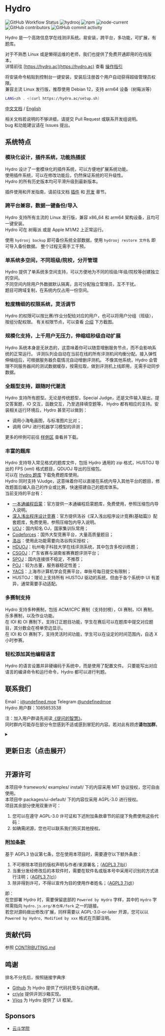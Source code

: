 # Hydro

![GitHub Workflow Status](https://img.shields.io/github/actions/workflow/status/hydro-dev/hydro/build.yml?branch=master)
![hydrooj](https://img.shields.io/npm/dm/hydrooj)
![npm](https://img.shields.io/npm/v/hydrooj?label=hydrooj)
![node-current](https://img.shields.io/node/v/hydrooj)
![GitHub contributors](https://img.shields.io/github/contributors/hydro-dev/Hydro)
![GitHub commit activity](https://img.shields.io/github/commit-activity/y/hydro-dev/Hydro)

Hydro 是一个高效信息学在线测评系统。易安装，跨平台，多功能，可扩展，有题库。

对于不熟悉 Linux 或是懒得运维的老师，我们也提供了免费开通即用的在线版本，  
详情前往 [https://hydro.ac](https://hydro.ac) 查看 [操作指引](https://hydro.ac/discuss/6172ceeed850d38c79ae18f9)  

将安装命令粘贴到控制台一键安装，安装后注册首个用户自动获得超级管理员权限。  
兼容主流 Linux 发行版，推荐使用 Debian 12，支持 arm64 设备（树莓派等）

```sh
LANG=zh . <(curl https://hydro.ac/setup.sh)
```

[中文文档](https://hydro.js.org/) / [English](./README-EN.md)  

相关文档若说明的不够详细，请提交 Pull Request 或联系开发组说明。  
bug 和功能建议请在 Issues 提出。  

## 系统特点

### 模块化设计，插件系统，功能热插拔

Hydro 设计了一套模块化的插件系统，可以方便地扩展系统功能。  
使用插件系统，可以在修改功能后，仍然保证系统的可升级性。  
Hydro 的所有历史版本均可平滑升级到最新版本。  

插件使用和开发指南，请前往文档 [插件](https://docs.hydro.ac/plugins/) 和 [开发](https://docs.hydro.ac/dev/typescript/) 章节。

### 跨平台兼容，数据一键备份/导入

Hydro 支持所有主流的 Linux 发行版，兼容 x86_64 和 arm64 架构设备，且均可一键安装。  
Hydro 可在 树莓派 或是 Apple M1/M2 上正常运行。

使用 `hydrooj backup` 即可备份系统全部数据，使用 `hydrooj restore 文件名` 即可导入备份数据。
整个过程无需手工干预。

### 单系统多空间，不同班级/院校，分开管理

Hydro 提供了单系统多空间支持，可以方便地为不同的班级/年级/院校等创建独立的空间。  
不同空间内除用户外数据默认隔离，且可分配独立管理员，互不干扰。  
题目可跨域复制，在系统内仅占用一份空间。

### 粒度精细的权限系统，灵活调节

Hydro 的权限可以按比赛/作业分配给对应的用户，也可以将用户分组（班级），按组分配权限。
有关权限节点，可以查看 [介绍](https://docs.hydro.ac/docs/) 下方截图。

### 规模化支持，上千用户无压力，伸缩组秒级自动扩展

Hydro 系统本身是无状态的，这意味着你可以随意增删服务节点，而不会影响系统的正常运行。
评测队列会自动在当前在线的所有评测机间均衡分配。接入弹性伸缩组后，可根据服务器负载情况自动增删评测机。
不像其他系统，Hydro 会管理不同服务器间的测试数据缓存，按需拉取，做到评测机上线即用，无需手动同步数据。

### 全题型支持，跟随时代潮流

Hydro 支持所有题型。无论是传统题型，Special Judge，还是文件输入输出，提交答案题，IO 交互，函数交互，乃至选择填空题等，
Hydro 都有相应的支持。安装相关运行环境后，Hydro 甚至可以做到：

- 调用小海龟画图，与标准图片比对；
- 调用 GPU 进行机器学习模型的评测；

更多的样例可前往 [样例区](https://hydro.ac/d/system_test/) 查看并下载。

### 丰富的题库

Hydro 支持导入常见格式的题库文件，包括 Hydro 通用的 zip 格式，HUSTOJ 导出的 FPS (xml) 格式题目，QDUOJ 导出的压缩包。  
可以在 [Hydro 题库](https://hydro.ac/d/tk/p) 下载免费题库使用。  
Hydro 同时支持 VJudge，这意味着你可以直接在系统内导入其他平台的题目，修改题面后编入自己的作业或比赛，快速搭建自己的题库体系。  
当前支持的平台有：  

- [一本通编程启蒙](https://hydro.ac/ybtbas.zip)：官方提供一本通编程启蒙题库，免费使用，参照压缩包内导入说明。
- [深入浅出程序设计竞赛](https://hydro.ac/srqc.zip)：官方提供洛谷《深入浅出程序设计竞赛(基础篇)》配套题库，免费使用，参照压缩包内导入说明。
- [UOJ](https://uoj.ac)：国内知名 OJ，国家集训队常用；
- [Codeforces](https://codeforces.com)：国外大型竞赛平台，大量高质量题目；
- [洛谷](https://www.luogu.com.cn)：使用此功能需要向洛谷购买授权；
- [HDUOJ](https://acm.hdu.edu.cn)：杭州电子科技大学在线评测系统，其中包含多校训练题；
- [CSGOJ](https://cpc.csgrandeur.cn)：广东省赛与湖南省赛赛题评测平台；
- [SPOJ](https://www.spoj.com)：国内连接很不稳定，不推荐；
- [POJ](https://poj.org)：较为古董，服务器稳定性差；
- [YACS](https://iai.sh.cn)：上海市计算机学会竞赛平台，单账号每日提交有限制；
- HUSTOJ：理论上支持所有 HUSTOJ 驱动的系统，但由于各个系统中 UI 有差异，通常需要手动适配。

### 多赛制支持

Hydro 支持多种赛制，包括 ACM/ICPC 赛制（支持封榜），OI 赛制，IOI 赛制，乐多赛制，以及作业功能。  
在 IOI 和 OI 赛制下，支持订正题目功能，学生在赛后可以在题库中提交对应题目，其分数会在榜单旁边显示。  
在 IOI 和 OI 赛制下，支持灵活时间功能，学生可以在设定的时间范围内，自选 X 小时参赛。  

### 轻松添加其他编程语言

Hydro 的语言设置并非硬编码于系统中，而是使用了配置文件。
只要能写出对应语言的编译命令和运行命令，Hydro 都可以进行判题。

## 联系我们

Email：i@undefined.moe
Telegram [@undefinedmoe](https://t.me/undefinedmoe)  
Hydro 用户群：1085853538  

注：加入用户群请先阅读[《提问的智慧》](https://github.com/ryanhanwu/How-To-Ask-Questions-The-Smart-Way/blob/main/README-zh_CN.md)。  
同时群内可能存在部分令您感到不适或感到冒犯的内容。若对此有顾虑**请勿加群**。

<details>
<summary><h2>更新日志（点击展开）</h2></summary>

## Hydro 4.17.3 / UI 4.55.2

- core: 限制显示名长度
- core: 支持调整代码长度限制
- core: 在作业中关闭在线 IDE 代码缓存
- core: API: 检查 PERM_VIEW
- judge: 添加 HYDRO_TIME_USAGE 和 HYDRO_MEMORY_USAGE 环境变量
- core&ui: 支持 i18n 热重载
- fps-import: 优化图片导入
- ui: 支持圆角设置
- core: 支持 StorageModel.copy 和 StorageModel.exists
- core: 弃用 ProblemModel.list
- core: 添加 user/import/parse 和 user/import/create 钩子
- core: 优化题目列表查询性能

## Hydro 4.16.0 / UI 4.54.3

- core: 停用 handler, lib, script 组件类型
- core: 升级到 ts5.6, cordis3.18
- recaptcha: 移除
- core: 大幅提升每日任务性能
- core: (部分)支持 icpc package format
- core: limitRate: 支持自定义 id
- core: 弃用 array 格式题面
- core: backup: 添加 `--withAddons` 选项 (测试)
- core: session 性能优化
- install: mongodb 默认监听 127.0.0.1
- core&ui: 其他错误修复

## UI 4.54.2

- ui: 修复 markdown 预览
- ui: 优化禁用内置登录时的登录框显示

## UI 4.54.1

- ui: 修复 view-transitions
- onlyoffice: 支持处理 PDF 文件
- ui: markdown 支持显示代码行号
- ui: 支持扩展 richmedia 功能
- ui: 支持嵌入优酷视频
- ui: 移除部分页面组件多余的横向滚动条

### Hydro 4.15.0 / UI 4.54.0

- core: 修复题解投票数量计算
- ui: 优化暗色模式 404 页图片
- ui: 点击展开编译信息
- ui: 修复比赛计分板关注用户
- core: ProblemModel.import: 支持 delSource 选项
- ui: 修复生成测试数据实时推送
- prom-client: 上报状态至控制台
- core: oauth: 支持固定用户名
- utils: 支持查找 nix 安装的 pm2
- ui: 优化比赛页题目导航
- ui: 弃用 monacoTheme 选项
- ui: markdown 编辑器支持暗色模式
- framework: 优化堆栈追踪
- core: oplog: 记录访问路径
- migrate: 加长超时时间
- vjudge: 修复 yacs 导致系统崩溃的问题
- sonic: 支持按题目 ID 搜索题目
- core: 修复导入用户时若含小组会覆盖原有小组设置的问题

### Hydro 4.14.1 / UI 4.53.2
- core: 修复分数泄露
- core: 优化错误堆栈
- core: UserModel.getListForRender: 支持额外字段
- core: ProblemModel.import: 合并参数为导入选项
- ui: 启用 view-transistions

### Hydro 4.14.0 / UI 4.53.1
- core: 修复能够越权查看隐藏题目的问题 [security]
- ui: 优化提交记录详情富文本展示
- ui: 支持头像缓存
- ui: 禁止文本越界显示
- vjudge: codeforces: 优化提交 ID 获取
- ui: 默认禁用 sentry
- core: 支持隐藏训练左侧用户栏
- core: cli: 支持 eval
- ui: 添加实验性 speculation rules 支持
- core: 修复训练参加人数计数

### Hydro 4.13.4 / UI 4.52.3
- framework: 修复 404 返回页
- ui: 优化用户权限页布局
- vjudge: codeforces: 优化 katex 显示
- core: cli: 修复 script 加载顺序
- install: 默认禁用 yarn 更新检查
- core: 添加 contest/edit 和 contest/del 钩子
- ui: 支持展开测试点详情
- core: 修复 IOI 赛制封榜
- core: 修复缓存文件不会删除的问题
- core: 导入题目时显示进度
- ui: 修复含空格标签的筛选

### Hydro 4.13.2 / UI 4.52.0
- a11y: 优化网页测性能测试输出顺序
- ui: 使用新 markdown 编辑器
- core: 优化计分板逻辑
- ui: 将缓存移至 IndexedDB
- core: 转写 migration 为服务
- ui: 优化 safari 浏览器兼容
- core: 修复题目 maintainer 字段
- judge: 支持 pretest 中使用文件 IO
- vjudge: codeforces: 添加检查是否提交成功

### Hydro 4.13.0 / UI 4.51.0
- ui: 添加 sentry
- core&ui: 支持显示当前编译器版本
- core: 数据库索引优化
- core: 文件复制使用软链接
- a11y: 添加性能测试工具
- utils: 支持识别大写文件扩展名
- ui: 优化下拉菜单样式
- core: 优化页面标题
- register: 支持从文件读取原 sourcemap
- ui: 修复站内消息推送
- ui: ranking 页面添加说明
- ui: 添加生成测试数据提示
- framework: 从 core 解离
- core: loader: 支持多 profile 切换
- ui: 修复比赛计分板选手组显示
- core: 重设比赛分数时自动重算分数

本版本同时引入下述插件 API 修改：

- 移除了 app/load/${category} 钩子
- 移除了 ctx.app (请使用 ctx.root)
- 移除了 ctx.options (请使用 ctx.root.config)
- serializer: 移除 showDisplayName 参数
- 移除了 loader.addScript, loader.addon 函数
- 移除了 Hydro.module.render (请使用 ctx.server.registerRenderer)
- 移除了 lib/paginate 和 lib/rank (请使用 db.paginate 和 db.ranked)

### Hydro 4.12.3 / UI 4.50.2
- core: 将 API 模块移入 service
- core: 比赛时提交被 hack 不触发整体重测
- core: 将添加 pid match 的逻辑移入搜索中
- ui: 修正 cssFilter
- judge: builtin: 维护 callback 顺序
- core: 优化邮件地址处理
- ui: 显示提交记录长度
- migrate: 支持仅为冲突用户设置随机邮件地址
- core&ui: 支持自动整理 hack 输入
- elastic: 优化模糊搜索
- ui: 修复客观题中多选题载入答案出错的问题
- core: 修复 hack 按钮

### Hydro 4.12.0 / UI 4.50.0
- core: 添加题目统计页
- core: 在记录详情页显示测评进度
- core: problem_list: 允许 hook 修改排序逻辑
- migrate: 添加 poj 支持
- core: api: 支持查询 rpInfo 与 avatarUrl
- ui: 允许禁用 timeago
- core: 修复 IOI(strict) 下取消成绩
- ui: 比赛计分板中高亮自己与关注的用户
- core: 修正比赛榜单 AC 量计算
- core: 禁止重测自测提交
- ui: 优化讨论编辑历史显示
- core: 登录/注册后返回当前的 UserContext
- core: 修复比赛计分板导出的 PERM_VIEW_DISPLAYNAME 检查
- ui: 修复 domain_user 选择框的默认值
- ui: 修复客观题加载上次答案
- core: 重置密码时自动禁用 2FA
- core: import: 题目包导入时支持导入题解和标程
- core: 性能优化和漏洞修复

### Hydro 4.11.2 / UI 4.49.8
- core: 支持给比赛题目设置分数倍率 (#765)
- workspace: 升级 ts 版本至 5.4.3
- core: ws: 处理 JSON 解析异常
- core: 允许向作业中上传文件 (#755)
- ui: 在比赛管理页显示赛题的题目标签
- judge: 修复部分情况下客观题返回结果异常的问题 (#770)
- ui: 在 `mdInline` 中禁用部分标签 (#767)
- core: 添加 R 语言和 cpp20 支持
- ui: 在评测记录页显示峰值耗时
- core: 修复比赛管理员无法查看代码的问题 (#764)
- judge: 提供 `hydrojudge terminal` 入口 (#725)
- core: 支持从 `/nix/store` 加载插件
- core: 添加 `contest/list` 钩子
- judge: vj4 支持
- ui: 修复评测设置面板 testlib 选择 (#762)
- fps-importer: 支持设置大小限制
- core: 添加 `PERM_VIEW_RECORD` 权限组 (#753)
- core: 修复未登录可以查看比赛公告的问题 (#756)
- ui: 允许使用 Enter 键提交 2FA (#752)
- core: 优化训练参与成员列表 (#750)
- core&ui: 其他性能优化和漏洞修复

### Hydro 4.11.0 / UI 4.49.6
- core: 升级至 cordis@3
- core: 优化 katex 处理
- core: 添加 monitor/collect 钩子
- judge: 修复 analysis
- judge: 修复独立评测机首次同步测试数据错误的问题
- migrate: 优化 hustoj 导入
- ui: 修复部分区域 katex 错误渲染的问题

### Hydro 4.10.7 / UI 4.49.5
- core: 优化比赛成绩版按照小组筛选
- core: inject -> injectUI
- core: 修复一处内存泄漏
- ui: 支持 `/record?nopush=1`
- judge: 修复错误的测试数据被缓存的问题 (#726)
- judge: 比赛时不显示 `RuntimeError` 详情
- core: 比赛中题目文件跳过 PERM_VIEW_PROBLEM 检查

### Hydro 4.10.5 / UI 4.49.4

- judge: 性能优化 (thanks @criyle)
- utils: 解离 @hydrooj/register
- core: 对客观题禁用测试点数量检查
- core: 登入时切换 sessionId
- core: 优化 require hook
- core: 修复高并发下用户创建失败问题
- prom-client: 支持推送至 pushgateway
- core&ui: 压缩评测列表页 ws 传输
- utils: 优化测试点识别
- ui: 移除 serializer 函数
- core: 添加 SettingService
- fps: 支持 `[md]` 标签
- vjudge: codeforces: 添加频率限制
- migrate: hustoj: 支持 remote_oj 字段
- core: 其他漏洞修复

### Hydro 4.10.3 / UI 4.49.3

- core: 修复返回状态码异常的问题
- core: 同步排名页行为
- install: 不再预装 pascal 编译器
- judge: 处理心跳包
- core: judge: 优化任务分配
- judge: 优化缓存管理
- core: contest_export_ghost: 当队伍不参与排名时导出星号开头的队伍名
- ui: 修复 monaco 粘贴动作
- ui: 支持批量粘贴用户/题号

### Hydro 4.10.0 / UI 4.49.0

新功能：
- core&ui&judge: 支持从网页端生成测试数据
- vjudge: 添加 yacs 支持
- core: 支持 /record?all=1
- core&ui: 在 ACM 赛制下隐藏测试点详情
- onsite-toolkit: 支持基于IP地址登录
- core&ui: 支持在网页端重命名文件
- core&judge: 允许在单个连接中同时分发多个任务

优化与修复：
- core: 优化文件名过滤
- utils: 优化测试数据匹配逻辑
- install: caddy 默认开启压缩
- ui: 补全部分翻译
- install: 默认使用 mongodb6
- core: 提交记录页性能优化
- judge: 更新 testlib 版本
- core: install: 支持 strip
- ui: 升级最低支持目标为 chrome65
- core: 优化搜索题目时显示的题目数量
- core: 修复 0 分提交记录不会显示在乐多赛排行榜的问题
- core: 修复比赛题面中 file:// 替换
- core: discussion: 校验 vnode 输入
- core: 移除默认 mongo connection options
- ui: 错误页回显名称
- ui: 修复未登录时跨域 WebSocket 连接出错的问题
- core: 修复删除域导致 pinnedDomains 重复的问题
- migrate: hustoj: 处理旧版本系统题目无来源字段的问题
- migrate: 修复 UOJ 迁移脚本
- ui: 修复 reactions 组件
- core: 校验 referer
- core: 修复气球发放
- 其他漏洞修复与性能优化

### Hydro 4.9.26 / UI 4.48.26
- core: 修复创建题目设置难度异常的问题
- core: 优化 document 索引
- core&ui: 比赛气球功能
- core&ui: clarification
- core: 修复 webauthn
- import: add HOJ support
- judge: address space limit (beta)
- install: 支持使用环境变量指定安装区域
- ui: 修复登录时用户不存在错误
- core: 修复登录重定向

### Hydro 4.9.25 / UI 4.48.25
- core: 修复忘记密码邮件发送速率限制
- core: 修复比赛讨论
- ui: 修复题目编辑页子算法标签选择
- utils: 修复 input1.txt 测试点识别
- core: 提交列表：不在第一页时禁用实时推送
- judge: 优化 exitcode 识别
- core: 修复比赛题目提交页边栏
- fps-importer: 修复 remote_oj 字段识别
- ui: 修复使用独立 socketUrl 时 cookie 传入
- vjudge: 更新 csgoj 题面爬取
- vjudge: hduoj 支持

### Hydro 4.9.23 / UI 4.48.23
- migrate: hustoj: 导入时忽略不存在的图片
- core: oauth: 使用 OpenID 进行账号关联
- core: 支持根据显示名搜索用户
- core: 支持根据题目难度搜索题目
- ui: 优化首页比赛作业过滤逻辑
- core: 优化测试点识别
- ui: 禁用自测输入的拼写检查

### Hydro 4.9.22 / UI 4.48.22
- ui: 在线IDE：添加设置页面
- core: 导出题目时添加难度信息
- ui: 修复特定情况下 markdown 标签补全出错的问题
- import-qduoj: 检查 pid 合法性
- core: 排序作业列表
- ui: 修复讨论编辑显示
- core: 导出 pwsh 函数
- vjudge: codeforces: 修复比赛 921 爬取异常

### Hydro 4.9.21 / UI 4.48.21
- core: 修复 strictioi 比赛计分
- ui: 修复已参加训练列表显示
- core: 在比赛开始前禁用计分板
- ui: 在添加用户到域的时候隐藏 default 和 guest 选项
- core: 允许管理员筛选所有小组
- ui: 修复语言过滤（#598）
- ui: 修复讨论 reaction

### Hydro 4.9.20 / UI 4.48.20
- vjudge: 修复 Codeforces 提交结果获取
- core: 优化系统自检功能
- vjudge: 支持 detail 设置（#582）
- ui: 禁用视频自动播放
- install: 支持安装时自动从 UOJ 导入数据
- ui: 修复 preferredPrefix 功能异常的问题

### Hydro 4.9.19 / UI 4.48.19
- core: 修复比赛代码导出功能无法处理选手提交的二进制文件的问题
- core: 修复比赛管理显示用户参与排名状态
- core&ui: 支持按小组筛选比赛/作业
- core: 显示 spj 编译超时等详情信息
- core&ui: 导入题目：支持重新整理题号
- core: loader: 添加 git 集成
- install: 添加 k3s 安装样例
- core: 默认仅使用小写文件名
- ui: 在比赛中忽略记住的客观题答案
- core: 移除 langs.domain 选项
- core: 修复修改邮箱后旧邮箱仍被占用的问题
- ui: 部分样式修复

### Hydro 4.9.18 / UI 4.48.18
- ui: 客观题：支持记住上次选择的答案并添加快速跳题
- core: 使用 $HOME/.hydro 存储临时文件
- core: import: 导入时检查 pid 是否合法
- ui: 添加 validAs 相关语言自测支持
- ui: 修复灵活时间模式下比赛进度条显示
- core: 优化导入用户识别
- ui: 记住编辑器字体大小
- core: 支持按标签搜索题目

### Hydro 4.9.17 / UI 4.48.17
- core&ui: 比赛成绩表和训练支持基于组过滤
- judge: 添加并行优先级处理
- core: 为域设置操作添加操作日志
- core: storage: 保存文件时避开 -_ 等字符
- core: 修复评测记录列表页过滤 Waiting 提交不生效的问题
- ui: 修复 Typescript Language Service 工作异常的问题
- ui: 添加域快速导航开关
- core: 添加 PERM_VIEW_HIDDEN_CONTEST 与 PERM_VIEW_HIDDEN_HOMEWORK 权限
- ui: 翻译优化
- core: langs: 添加 validAs 选项
- migrate: 添加 UOJ 支持
- core&ui: 其他漏洞修复和优化

### Hydro 4.9.15 / UI 4.48.15
- ui: 客观题：允许多行答案
- core: 修复 pinnedDomains 无法修改的问题
- install: 调大默认限制
- ui: 优化比赛弹窗通知
- core: 修复比赛选手管理页时间计算
- core: cli: 题目导出时生成默认题目 ID
- core: dump: 支持 --dbOnly 参数
- core: 用户导入: 重复信息检查
- ui: 更改默认版权信息
- core: 支持训练基于置顶等级排序
- ui: 模板热重载

### Hydro 4.9.13 / UI 4.48.13
- fps-import: 支持处理远端评测题目
- vjudge: 添加 VERDICT.WAITING 属性
- ui: 优化测试数据自动识别
- vjudge: 添加一本通编程启蒙支持
- ui: 添加 `problemset/download` 钩子
- ui: 在打印模式下隐藏部分控件
- core: addon create 使用符号链接
- ui: 评测记录页面显示代码行号
- core: 支持从解压的题目文件夹导入题目
- core: setJudge 时添加 PRIV_UNLIMITED_ACCESS

### Hydro 4.9.12 / UI 4.48.12
- core: 修复比赛中讨论不会随比赛删除的问题
- vjudge: codeforces: 更新登陆检查逻辑
- ui: 在题目提交页面显示提示
- core: 更新用户缓存
- core: 强制终止不回应心跳包的 Websocket 连接
- core: 设置导入题目的默认 tag
- core: 默认禁用 Python2
- core: 支持重排序导航栏
- ui: 修复部分情况下进入编辑模式按钮不生效的问题
- core: 添加 hydrooj patch 功能
- core: 允许查看作业中自己的提交
- core: 其他漏洞修复

### Hydro 4.9.8 / UI 4.48.11
- core: 修复 strictioi 下的计分板显示问题
- core: 允许普通用户查看比赛讨论
- core: 启动时自动建立静态资源文件夹
- core: 允许使用其他 UI 模块
- judge: 修复文件 IO 题目输出重定向的问题
- core: 不再向 Guest 用户分配 sessionId
- judge: 修复提交答案题

### Hydro 4.9.7 / UI 4.48.10
- ui: websocket: 添加心跳包
- judge: 修复客观题和文件 IO 题提交
- judge: 添加 compile_time_limit 选项
- core: 添加 kotlin 和 pypy3 预设
- ui: scoreboard: 支持自动更新
- core: contest: 封榜后允许管理员查看实时分数
- judge: 支持按题目设置语言时空限制倍率
- install: 支持自动导入 hustoj 数据
- install: 支持指定安装源
- core: 支持从 npmjs 自动安装插件
- core&ui: 漏洞修复
- judge: 设置最低评测优先级
- core: 修复部分赛制下封榜时仍能查看提交列表的问题

### Hydro 4.9.0 / UI 4.48.0
- core: 优化讨论鉴权
- judge: 优化统一回调评测状态回显
- judge: 移除 `processTestdata` 步骤
- judge: 客观题子任务分数回显
- core: 压平测试数据结构
- core: rp: 修复比赛分数
- core&ui: 首次使用 OAuth 时要求设置密码
- ui: 评测设置 UI 升级
- install: 根据系统内存调整 wtCacheSize
- ui: 加载速度优化
- core: 检测域 ID 大小写
- ui: 导航栏域索引
- ui: 支持按权限组过滤作业/比赛
- judge: 将 Javascript 默认解释器设置为 node
- judge: 修复删除未评测完成的题目导致评测队列卡死的问题

### Hydro 4.8.0 / UI 4.47.6
- core: 升级至 mongodb@5
- ui: 评测详情中显示子任务得分
- core: 修复测试数据文件名以空格开头导致操作异常的问题
- dev: 升级 devcontainer 环境
- ui: 优化 IDE 页面布局
- ui: 使用 cordis 进行生命周期管理（移除旧 bus）
- blog: 移动功能到独立的 `@hydrooj/blog` 插件
- core: 支持动态设置
- judge: 性能模式（关闭单点回调）
- ui: 支持为作业设置维护者
- core: 放行提交答案题至提交语言白名单
- import-qduoj: 修复空标签导致无法导入的问题
- ui: 精简 serviceworker 逻辑
- ui: 修复训练计划加入失败的问题
- core: 简化 user 返回字段列表
- core&ui: contest.rule.ioi.strict
- 其他漏洞修复和体验优化

### Hydro 4.7.3 / UI 4.47.3
- core: 修复无输入自测
- core: 修复 endpointForUser 域名不一致导致的 token 无效问题
- core: 移除 isBinaryFile 检查
- core: 修复 allowViewCode 设置
- core: cli: 优先使用 mongosh
- workspace: 提供 `@hydrooj/eslint-config` 包
- 其他漏洞修复和体验优化

### Hydro 4.7.2 / UI 4.47.2
- core: 修复提交答案题
- ui: 修复作业页面编辑与删除操作
- vjudge: 适配 codeforces 新接口
- core: 过滤空 `$set` 操作
- ui: domain_dashboard 页显示域创建者
- judge: 修复 hack
- core: 提交时检查所选语言是否存在

### Hydro 4.7.0 / UI 4.47.0
- core: 支持检测导致启动卡死的问题
- core: 修复特定情况下 rating 信息无法写入的问题
- core: 添加更多 validator 字段类型支持，移除旧版 validator
- core&ui: 支持 CORS
- ui: 支持模块懒加载
- ui: 修复邮箱登录
- ui: 修复站内信显示异常的问题
- vjudge: luogu: 修复登录
- judge: 修复客观题部分题目未答导致评测出错的问题
- core: `ConnectionHandler` 支持 `@subscribe(event)`
- util: 修复 `Message.sendNotification` 格式化异常的问题
- core: 数据库优化
- core: 校验用户头像
- judge: 移除 onDestory 钩子，使用 disposables 替代
- ui: 优化资源加载

### Hydro 4.6.0 / UI 4.46.0
- core&ui: 添加 webauthn 支持
- ui: 修复题解投票
- ui: 优化比赛详情页布局
- ui: 修复快捷搜索中评测记录链接
- core: 添加 `Types.ArrayOf()` 支持
- ui: 修复侧栏预览保存
- core: 添加 CookieDomain 设置
- ui: 修复 dev 模式下页面无限刷新的问题
- vjudge: 提供 BasicFetcher 组件
- core: DomainModel 缓存
- core&ui: 其他漏洞修复

### Hydro 4.5.2 / UI 4.45.1
- core: 添加乐多赛支持
- vjudge: 移除 puppeteer 相关依赖
- judge: 修复客观题未设置答案导致评测结果不返回的问题
- ui: 默认移除首页右侧搜索模块
- ui: 添加站内头像上传模块
- core: 允许比赛创建者查看隐藏的计分板
- core: 讨论更改为按照创建时间排序
- ui: 修复题解投票回显
- core: 修复找回密码链接合成错误的问题
- judge: 修复文件 IO 题目编译输出限制过小的问题
- core: 修复 `%` 作为关键词会导致题目搜索出错的问题
- core: 修复比赛题目列表下方提交记录模块不显示的问题
- ui: 修复讨论区部分表情预设 ID 和实际图像不匹配的问题
- install: 默认设置 vm.swappiness=1 以提高性能
- ui: 允许普通用户在设置了查询条件时按页翻阅评测记录
- ui: 提交记录列表添加取消成绩按钮
- core: 修复特定情况下访问日志无法记录的问题
- workspace: 支持 pnpm
- workspace: 移除 mocha
- core: 支持使用形如 `handler/before/Name#method` 的筛选
- judge: 性能优化
- ui: 评测记录列表点击重测时页面不再刷新

### Hydro 4.5.1 / UI 4.45.0
- ui: 支持全局快捷搜索
- core: problem_list: 支持 limit 参数
- core: 精简默认讨论节点列表
- core: validator: 双汉字也被认为是合法用户名
- judge: objective: 支持多答案题目
- core: problemStat: 忽略已取消成绩的提交
- ui: 修复讨论编辑 Ctrl+Enter 快捷键
- ui: 修复锁定讨论主题功能
- core: 优化作业鉴权设置
- core: 封榜功能修复
- ui: contest: 允许手动管理参赛人员
- ui: contest: 支持赛时广播消息提醒
- ui: 其他漏洞修复和性能优化

### Hydro 4.5.0 / UI 4.44.0
- fps: 修复题目中含空文件导致导入失败的问题
- core: 封禁用户时支持附加理由
- vjudge: codeforces: 跳过无法访问的 1769 和 1772 比赛
- ui: 收藏题目操作不再触发页面刷新
- core: 重测时检查题目配置文件有效性
- core: 退出时自动清理临时文件
- core: 禁止使用 . 作为文件名
- import-qduoj: 跳过不合法的题目
- core: 修复提交答案题的比赛代码导出
- judge: 添加 stdioLimit 项
- ui: 修复 message.FLAG_ALERT 显示
- core: training 可上传文件
- ui: 优化比赛导航栏
- ui: 比赛成绩表支持关注队伍
- core: 允许克隆比赛/作业
- ui: 比赛编辑页面添加功能入口
- core: 支持打星参赛
- core: 整题重测时跳过已取消成绩的提交

### Hydro 4.4.5 / UI 4.43.0
- core: 修复比赛基于 ID 搜索题目的功能
- judge: 修复 testlib 错误信息显示异常的问题
- sandbox: 提高默认 stdio 限制
- core: 修复讨论历史记录异常的问题
- core: 优化每日任务的运行速度
- core: 用户详情页支持显示用户近期参加的比赛/作业
- judge: 将 Bash 添加到预设语言列表
- vjudge: 在 cli 模式下跳过加载
- lsp: 修复了自动补全的提示，可能需要手动更新后生效
- judge: 优化 diff 输出
- install: 默认使用 mongodb uri 作为数据库连接方式
- ui: 在用户背景加载失败时 fallback 到默认背景
- 文件路径更改为大小写敏感。
- 在前端插件中支持使用 `import { ... } from '@hydrooj/ui-default'` 引入内置库。
- `ctx.inject('Notification')` 支持插入多行文本。

### 4.4.3
- core: 优化了比赛计分板页面的性能
- core: 导入用户时支持指定用户所属小组和学校
- core&ui: 其他漏洞修复和性能优化
- 添加了 `UserModel.getListForRender(domainId, uids)` 方法。
- 添加 `IHandler.response.pjax` 属性。

### 4.4.0
- core: 移除了 Problem.assign
- core: 修复了比赛结束后，若题目仍处于隐藏状态，无法查看代码的问题
- ui: 修复了 IE 浏览器端页脚的显示
- judge: 修复 lemon checker 异常退出导致题目计分为 0 的问题
- ui: 优化管理端的 Firefox 兼容性警告
- ui: 优化 fps 题目导入后的显示
- ui: 修复 IE 浏览器显示语言识别的问题
- install: 检测已安装的宝塔环境并抛出不兼容警告
- ui: 优化部分错误提示
- migrate: 性能优化
- vjudge: 修复 Codeforces 提交记录爬取异常的问题
- `ProblemModel.getList()` 移除了 group 参数，后续参数前移
- `cordis` 升级至 2.6

### 4.3.2
- 修复评测详情页面在特定情况下不会即时更新的问题
- 将 testlib spj 的错误返回至用户侧
- 修复题目文件无法从管理员侧预览的问题

### 4.3.1
- 终止对 NodeJS <14 的支持
- ui: api: 更新了 API Workbench
- judge: 移除环境变量中 \r，添加 Python Packages 说明
- ui: 修改了部分推荐链接
- prom-client: 记录 EventEmitter 信息
- core: contest: 支持导出比赛信息为 Ghost 格式
- core: contest: 优化比赛中提交量和通过量的计算
- core: contest: 封榜时显示 Pending 提交
- judge: 修复客观题未设置答案导致评测跳过的问题
- core: 优化 CsrfTokenError 和 DomainNotFoundError 回显
- core: server: 捕获 WebSocket 错误
- core: validator: 修复可以发送空站内消息的问题
- 其他漏洞修复和性能优化
- 在题目详情页中，Scratchpad.store 可从 Window 上公开访问

### 4.3.0
- 安装时自动安装 Caddy 配置反向代理监听 80 端口。
- 支持使用 `hydrooj install <src>` 和 `hydrooj uninstall <name>` 快速管理插件。
- 在 管理域 -> 编辑域资料 处添加了语言选择的自动补全。
- 支持在 OI 赛制下查看自己已提交的代码。
- import-qduoj：支持导入 SPJ 题目。
- fps-importer：适配 FPS 文件 1.4 版本。
- 其他漏洞修复和体验优化。
- 支持使用 `ctx.i18n.load(lang, Record<string, string>)` 加载翻译文件。
- 支持 `ctx.withHandlerClass(name, callback)` 获取类原型。
- prom-client: 支持自定义 ConnectionHandler 上报分类。
- 将 Handler.ctx 移动至 Handler.context，新的 Handler.ctx 为 PluginContext。

</details>

## 开源许可

本项目中 framework/ examples/ install/ 下的内容采用 MIT 协议授权，您可自由使用。  
本项目中 packages/ui-default/ 下的内容仅采用 AGPL-3.0 进行授权。  
项目其余部分使用双重许可：

1. 您可以在遵守 AGPL-3.0 许可证和下述附加条款章节的前提下免费使用这些代码：  
2. 如确需闭源，您也可以联系我们购买其他授权。

### 附加条款

基于 AGPL3 协议第七条，您在使用本项目时，需要遵守以下额外条款：

1. 不可移除本项目的版权声明与作者/来源署名；（[AGPL3 7(b)](LICENSE#L356)）
2. 当重分发经修改后的本软件时，需要在软件名或版本号中采用可识别的方式进行注明；（[AGPL3 7(c)](LICENSE#L360)）
3. 除非得到许可，不得以宣传为目的使用作者姓名；（[AGPL3 7(d)](LICENSE#364)）

即：  
在您部署 Hydro 时，需要保留底部的 `Powered by Hydro` 字样，其中的 `Hydro` 字样需指向 `hydro.js.org/本仓库/fork` 之一的链接。  
若您对源码做出修改/扩展，同样需要以 AGPL-3.0-or-later 开源，您可以以 `Powered by Hydro, Modified by xxx` 格式在页脚注明。  

## 贡献代码

参照 [CONTRIBUTING.md](CONTRIBUTING.md)

## 鸣谢

排名不分先后，按照链接字典序  

- [Github](https://github.com/) 为 Hydro 提供了代码托管与自动构建。  
- [criyle](https://github.com/criyle) 提供评测沙箱实现。  
- [Vijos](https://github.com/vijos/vj4) 为 Hydro 提供了 UI 框架。  

## Sponsors

- [云斗学院](https://www.yundouxueyuan.com)
